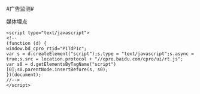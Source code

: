 #广告监测#

媒体埋点

	<script type="text/javascript"> 
	<!--  
	(function (d) { 
	window.bd_cpro_rtid="P1TdP1c"; 
	var s = d.createElement("script");s.type = "text/javascript";s.async = true;s.src = location.protocol + "//cpro.baidu.com/cpro/ui/rt.js"; 
	var s0 = d.getElementsByTagName("script")[0];s0.parentNode.insertBefore(s, s0); 
	})(document); 
	//--> 
	</script> 